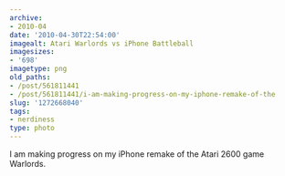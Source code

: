 ```yaml
---
archive:
- 2010-04
date: '2010-04-30T22:54:00'
imagealt: Atari Warlords vs iPhone Battleball
imagesizes:
- '698'
imagetype: png
old_paths:
- /post/561811441
- /post/561811441/i-am-making-progress-on-my-iphone-remake-of-the
slug: '1272668040'
tags:
- nerdiness
type: photo
---
```


I am making progress on my iPhone remake of the Atari 2600 game Warlords.


